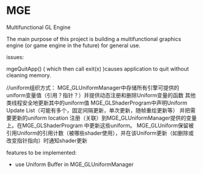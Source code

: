 # MGE
Multifunctional GL Engine

The main purpose of this project is building a multifunctional graphics engine (or game engine in the future) for general use.


issues:

mgeQuitApp() ( which then call exit(x) )causes application to quit without cleaning memory.


//uniform组织方式：
MGE_GLUniformManager中存储所有引擎可提供的uniform变量值（引用？指针？）并提供动态注册和删除Uniform变量的函数
其他类线程安全地更新其中的uniform值
MGE_GLShaderProgram中声明Uniform Update List（可能有多个，固定间隔更新，单次更新，随帧重绘更新等）
并把需要更新的uniform location 注册（关联）到MGE_GLUniformManager提供的变量上。在MGE_GLShaderProgram
中更新这些uniform。
MGE_GLUniform保留被引用Uniform的引用计数（被哪些shader使用），并在该Uniform更新（如删除或改变指针指向）时通知shader更新

features to be implemented:

* use Uniform Buffer in MGE_GLUniformManager
